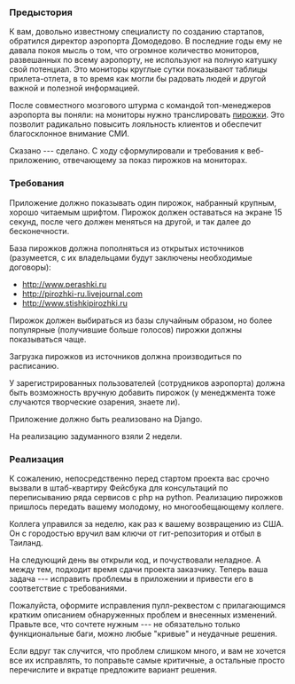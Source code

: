 ### Предыстория

К вам, довольно известному специалисту по созданию стартапов, обратился директор аэропорта Домодедово. В последние годы ему не давала покоя мысль о том, что огромное количество мониторов, развешанных по всему аэропорту, не используют на полную катушку свой потенциал. Это мониторы круглые сутки показывают таблицы прилета-отлета, в то время как могли бы радовать людей и другой важной и полезной информацией.

После совместного мозгового штурма с командой топ-менеджеров аэропорта вы поняли: на мониторы нужно транслировать [пирожки](http://lurkmore.to/Пирожки). Это позволит радикально повысить лояльность клиентов и обеспечит благосклонное внимание СМИ.

Сказано --- сделано. С ходу сформулировали и требования к веб-приложению, отвечающему за показ пирожков на мониторах.

### Требования

Приложение должно показывать один пирожок, набранный крупным, хорошо читаемым шрифтом. Пирожок должен оставаться на экране 15 секунд, после чего должен меняться на другой, и так далее до бесконечности.

База пирожков должна пополняться из открытых источников (разумеется, с их владельцами будут заключены необходимые договоры):

* http://www.perashki.ru
* http://pirozhki-ru.livejournal.com
* http://www.stishkipirozhki.ru

Пирожок должен выбираться из базы случайным образом, но более популярные (получившие больше голосов) пирожки должны показываться чаще.

Загрузка пирожков из источников должна производиться по расписанию.

У зарегистрированных пользователей (сотрудников аэропорта) должна быть возможность вручную добавить пирожок (у менеджмента тоже случаются творческие озарения, знаете ли).

Приложение должно быть реализовано на Django. 

На реализацию задуманного взяли 2 недели.

### Реализация

К сожалению, непосредственно перед стартом проекта вас срочно вызвали в штаб-квартиру Фейсбука для консультаций по переписыванию ряда сервисов с php на python. Реализацию пирожков пришлось передать вашему молодому, но многообещающему коллеге.

Коллега управился за неделю, как раз к вашему возвращению из США. Он с городостью вручил вам ключи от гит-репозитория и отбыл в Таиланд.

На следующий день вы открыли код, и почуствовали неладное. А между тем, подходит время сдачи проекта заказчику. Теперь ваша задача --- исправить проблемы в приложении и привести его в соответствие с требованиями.

Пожалуйста, оформите исправления пулл-реквестом с прилагающимся кратким описанием обнаруженных проблем и внесенных изменений. Правьте все, что сочтете нужным --- не обязательно только функциональные баги, можно любые "кривые" и неудачные решения.

Если вдруг так случится, что проблем слишком много, и вам не хочется все их исправлять, то поправьте самые критичные, а остальные просто перечислите и вкратце предложите вариант решения.